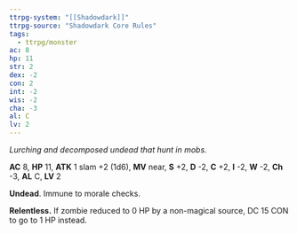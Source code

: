 ```yaml
---
ttrpg-system: "[[Shadowdark]]"
ttrpg-source: "Shadowdark Core Rules"
tags:
  - ttrpg/monster
ac: 8
hp: 11
str: 2
dex: -2
con: 2
int: -2
wis: -2
cha: -3
al: C
lv: 2
---
```


_Lurching and decomposed undead that hunt in mobs._

**AC** 8, **HP** 11, **ATK** 1 slam +2 (1d6), **MV** near, **S** +2, **D** -2, **C** +2, **I** -2, **W** -2, **Ch** -3, **AL** C, **LV** 2

**Undead**. Immune to morale checks. 

**Relentless.** If zombie reduced to 0 HP by a non-magical source, DC 15 CON to go to 1 HP instead. 

